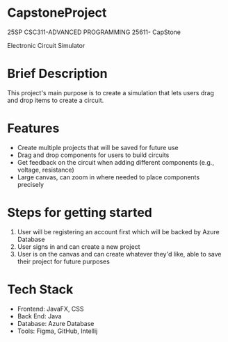 # CapstoneProject
25SP CSC311-ADVANCED PROGRAMMING 25611- CapStone

Electronic Circuit Simulator

# Brief Description
This project's main purpose is to create a simulation that lets users drag and drop items to create a circuit.

# Features
- Create multiple projects that will be saved for future use
- Drag and drop components for users to build circuits
- Get feedback on the circuit when adding different components (e.g., voltage, resistance)
- Large canvas, can zoom in where needed to place components precisely

# Steps for getting started
1. User will be registering an account first which will be backed by Azure Database
2. User signs in and can create a new project
3. User is on the canvas and can create whatever they'd like, able to save their project for future purposes

# Tech Stack
- Frontend: JavaFX, CSS
- Back End: Java
- Database: Azure Database
- Tools: Figma, GitHub, Intellij


